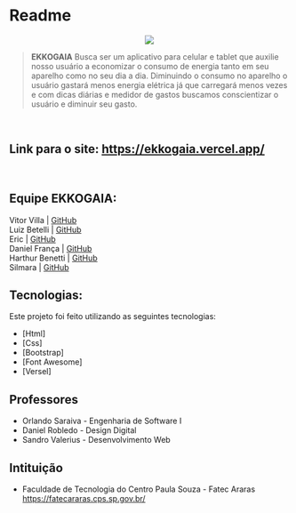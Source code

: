 # Readme

<p align="center">
   <img src="https://github.com/VitorVilla/PI-GRUPO1/blob/main/Documenta%C3%A7%C3%A3o/logo%20do%20pi%20vers%C3%A3o%20original.png" />
</p>

> <b>EKKOGAIA</b> Busca ser um aplicativo para celular e tablet que auxilie nosso usuário a economizar o consumo de energia tanto em seu aparelho como no seu dia a dia. Diminuindo o consumo no aparelho o usuário gastará menos energia elétrica já que carregará menos vezes e com dicas diárias e medidor de gastos buscamos conscientizar o usuário e diminuir seu gasto.
<br>

## Link para o site: https://ekkogaia.vercel.app/

<br>

## Equipe EKKOGAIA:
Vitor Villa | [GitHub](https://github.com/VitorVilla) <br>
Luiz Betelli | [GitHub](https://github.com/LuizFernandoAvelinoBetelli)<br>
Eric | [GitHub](https://github.com/EricIndio)<br>
Daniel França | [GitHub](https://github.com/danielfransa)<br>
Harthur Benetti | [GitHub](https://github.com/HarthurComH)<br>
Silmara | [GitHub](https://github.com/Silmara00)<br>

## Tecnologias:

Este projeto foi feito utilizando as seguintes tecnologias:

- [Html]
- [Css]
- [Bootstrap] 
- [Font Awesome] 
- [Versel] 


## Professores
- Orlando Saraiva - Engenharia de Software I <br>
- Daniel Robledo -  Design Digital <br>
- Sandro Valerius - Desenvolvimento Web <br>

## Intituição
- Faculdade de Tecnologia do Centro Paula Souza - Fatec Araras<br/>
https://fatecararas.cps.sp.gov.br/

<br>
    
